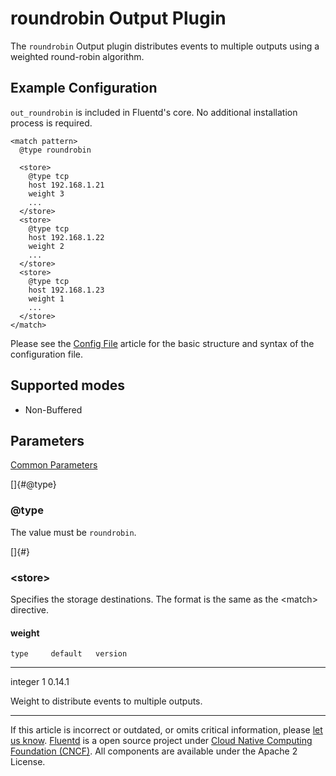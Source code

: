 # roundrobin Output Plugin

The `roundrobin` Output plugin distributes events to multiple outputs
using a weighted round-robin algorithm.


## Example Configuration

`out_roundrobin` is included in Fluentd's core. No additional
installation process is required.

``` {.CodeRay}
<match pattern>
  @type roundrobin

  <store>
    @type tcp
    host 192.168.1.21
    weight 3
    ...
  </store>
  <store>
    @type tcp
    host 192.168.1.22
    weight 2
    ...
  </store>
  <store>
    @type tcp
    host 192.168.1.23
    weight 1
    ...
  </store>
</match>
```

Please see the [Config File](/articles/config-file.md) article for the basic
structure and syntax of the configuration file.


## Supported modes

-   Non-Buffered


## Parameters

[Common Parameters](/articles/plugin-common-parameters.md)

[]{#@type}

### \@type

The value must be `roundrobin`.

[]{#<store>}

### \<store\>

Specifies the storage destinations. The format is the same as the
\<match\> directive.

#### weight

    type     default   version
  --------- --------- ---------
   integer      1      0.14.1

Weight to distribute events to multiple outputs.


------------------------------------------------------------------------

If this article is incorrect or outdated, or omits critical information,
please [let us know](https://github.com/fluent/fluentd-docs/issues?state=open).
[Fluentd](http://www.fluentd.org/) is a open source project under [Cloud Native Computing Foundation (CNCF)](https://cncf.io/). All components
are available under the Apache 2 License.
